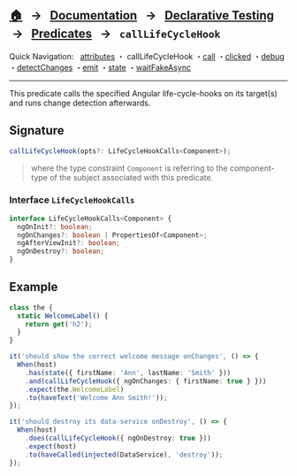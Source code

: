 ## [🏠][home] &nbsp; → &nbsp; **[Documentation][docs]** &nbsp; → &nbsp; [Declarative Testing][declarative] &nbsp;→ &nbsp; [Predicates][index] &nbsp; → &nbsp; `callLifeCycleHook`

[home]: ../README.md
[index]: ./index.md
[docs]: ../../DOCUMENTATION.md
[declarative]: ../index.md
[attributes]: ./attributes.md
[calllifecyclehook]: ./call-life-cycle-hook.md
[call]: ./call.md
[clicked]: ./clicked.md
[debug]: ./debug.md
[detectchanges]: ./detect-changes.md
[emit]: ./emit.md
[state]: ./state.md
[waitfakeasync]: ./wait-fake-async.md

Quick Navigation: &nbsp; [attributes] ・ callLifeCycleHook ・[call] ・[clicked] ・[debug] ・[detectChanges] ・[emit] ・[state] ・[waitFakeAsync]

---

This predicate calls the specified Angular life-cycle-hooks on its target(s) and runs change detection afterwards.

## Signature

```ts
callLifeCycleHook(opts?: LifeCycleHookCalls<Component>);
```

> where the type constraint `Component` is referring to the component-type of the subject associated with this predicate.

### Interface `LifeCycleHookCalls`

```ts
interface LifeCycleHookCalls<Component> {
  ngOnInit?: boolean;
  ngOnChanges?: boolean | PropertiesOf<Component>;
  ngAfterViewInit?: boolean;
  ngOnDestroy?: boolean;
}
```

## Example

```ts
class the {
  static WelcomeLabel() {
    return get('h2');
  }
}

it('should show the correct welcome message onChanges', () => {
  When(host)
    .has(state({ firstName: 'Ann', lastName: 'Smith' }))
    .and(callLifeCycleHook({ ngOnChanges: { firstName: true } }))
    .expect(the.WelcomeLabel)
    .to(haveText('Welcome Ann Smith!'));
});

it('should destroy its data-service onDestroy', () => {
  When(host)
    .does(callLifeCycleHook({ ngOnDestroy: true }))
    .expect(host)
    .to(haveCalled(injected(DataService), 'destroy'));
});
```
